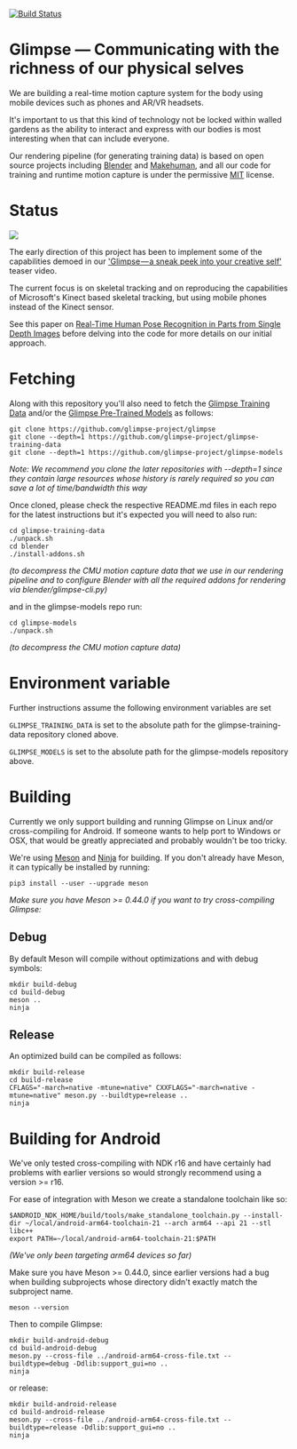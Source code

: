 [![Build Status](https://travis-ci.org/glimpse-project/glimpse.svg?branch=master)](https://travis-ci.org/glimpse-project/glimpse)

# Glimpse — Communicating with the richness of our physical selves

We are building a real-time motion capture system for the body using mobile
devices such as phones and AR/VR headsets.

It's important to us that this kind of technology not be locked within walled
gardens as the ability to interact and express with our bodies is most
interesting when that can include everyone.

Our rendering pipeline (for generating training data) is based on open source
projects including [Blender](https://www.blender.org) and
[Makehuman](https://www.makehuman.org), and all our code for training and
runtime motion capture is under the permissive
[MIT](https://en.wikipedia.org/wiki/MIT_License) license.


# Status

![](https://raw.githubusercontent.com/wiki/glimpse-project/glimpse/images/screenshot-2017-12-07.png)

The early direction of this project has been to implement some of the
capabilities demoed in our
['Glimpse — a sneak peek into your creative self'](https://medium.com/impossible/glimpse-a-sneak-peak-into-your-creative-self-29bd2e656ff6)
teaser video.

The current focus is on skeletal tracking and on reproducing the capabilities
of Microsoft's Kinect based skeletal tracking, but using mobile phones instead
of the Kinect sensor.

See this paper on [Real-Time Human Pose Recognition in Parts from Single Depth
Images](https://www.microsoft.com/en-us/research/wp-content/uploads/2016/02/BodyPartRecognition.pdf)
before delving into the code for more details on our initial approach.

# Fetching

Along with this repository you'll also need to fetch the [Glimpse Training
Data](https://github.com/glimpse-project/glimpse-training-data) and/or the
[Glimpse Pre-Trained Models](https://github.com/glimpse-project/glimpse-models)
as follows:

```
git clone https://github.com/glimpse-project/glimpse
git clone --depth=1 https://github.com/glimpse-project/glimpse-training-data
git clone --depth=1 https://github.com/glimpse-project/glimpse-models
```
*Note: We recommend you clone the later repositories with --depth=1 since they
contain large resources whose history is rarely required so you can save a lot
of time/bandwidth this way*

Once cloned, please check the respective README.md files in each repo for the
latest instructions but it's expected you will need to also run:

```
cd glimpse-training-data
./unpack.sh
cd blender
./install-addons.sh
```
*(to decompress the CMU motion capture data that we use in our rendering pipeline
and to configure Blender with all the required addons for rendering via
blender/glimpse-cli.py)*

and in the glimpse-models repo run:

```
cd glimpse-models
./unpack.sh
```
*(to decompress the CMU motion capture data)*

# Environment variable

Further instructions assume the following environment variables are set

`GLIMPSE_TRAINING_DATA` is set to the absolute path for the
glimpse-training-data repository cloned above.

`GLIMPSE_MODELS` is set to the absolute path for the glimpse-models repository
above.

# Building

Currently we only support building and running Glimpse on Linux and/or
cross-compiling for Android. If someone wants to help port to Windows or OSX,
that would be greatly appreciated and probably wouldn't be too tricky.

We're using [Meson](https://mesonbuild.com) and [Ninja](https://ninja-build.org/)
for building. If you don't already have Meson, it can typically be installed by
running:
```
pip3 install --user --upgrade meson
```

*Make sure you have Meson >= 0.44.0 if you want to try cross-compiling Glimpse:*

## Debug

By default Meson will compile without optimizations and with debug symbols:

```
mkdir build-debug
cd build-debug
meson ..
ninja
```

## Release

An optimized build can be compiled as follows:
```
mkdir build-release
cd build-release
CFLAGS="-march=native -mtune=native" CXXFLAGS="-march=native -mtune=native" meson.py --buildtype=release ..
ninja
```

# Building for Android

We've only tested cross-compiling with NDK r16 and have certainly had problems
with earlier versions so would strongly recommend using a version >= r16.

For ease of integration with Meson we create a standalone toolchain like so:

```
$ANDROID_NDK_HOME/build/tools/make_standalone_toolchain.py --install-dir ~/local/android-arm64-toolchain-21 --arch arm64 --api 21 --stl libc++
export PATH=~/local/android-arm64-toolchain-21:$PATH
```
*(We've only been targeting arm64 devices so far)*

Make sure you have Meson >= 0.44.0, since earlier versions had a bug when
building subprojects whose directory didn't exactly match the subproject name.

`meson --version`

Then to compile Glimpse:
```
mkdir build-android-debug
cd build-android-debug
meson.py --cross-file ../android-arm64-cross-file.txt --buildtype=debug -Ddlib:support_gui=no ..
ninja
```

or release:
```
mkdir build-android-release
cd build-android-release
meson.py --cross-file ../android-arm64-cross-file.txt --buildtype=release -Ddlib:support_gui=no ..
ninja
```
